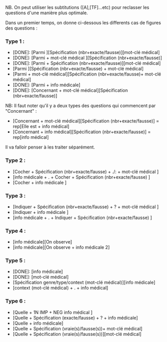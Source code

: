 NB. On peut utiliser les subtitutions ([A],[TF]...etc) pour reclasser les questions d'une manière plus optimale. 

Dans un premier temps, on donne ci-dessous les differents cas de figures des questions : 

### Type 1 : 

- [DONE]:   [Parmi ][Spécification (nbr+exacte/fausse)][mot-clé médical]
- [DONE]:   [Parmi + mot-clé médical ][Spécification (nbr+exacte/fausse)]
- [DONE]:   [Parmi + Spécification (nbr+exacte/fausse)][mot-clé médical]
-   [Parmi ][Spécification (nbr+exacte/fausse) + mot-clé médical]
-   [Parmi + mot-clé médical][Spécification (nbr+exacte/fausse)+ mot-clé médical]
- [DONE]:   [Parmi + info médicale]
- [DONE]:   [Concernant + mot-clé médical][Spécification (nbr+exacte/fausse)]

NB: Il faut noter qu'il y a deux types des questions qui commencent par "Concernant" : 
- [Concernant + mot-clé médical][Spécification (nbr+exacte/fausse)] = rep[Elle est + info médical]
- [Concernant + info médical][Spécification (nbr+exacte/fausse)] = rep[info médical]

Il va falloir penser à les traiter séparément.

### Type 2 : 

- [Cocher + Spécification (nbr+exacte/fausse) + ./: + mot-clé médical ]
- [info médicale + . + Cocher + Spécification (nbr+exacte/fausse) ]
- [Cocher + info médicale ]

### Type 3 : 

- [Indiquer + Spécification (nbr+exacte/fausse) + ? + mot-clé médical ]
- [Indiquer + info médicale ]
- [info médicale + . + Indiquer + Spécification (nbr+exacte/fausse) ]

### Type 4 : 

- [info médicale][On observe]
- [info médicale][On observe + info médicale 2]

### Type 5 : 

- [DONE]: [info médicale]
- [DONE]: [mot-clé médical]
- [Spécification genre/type/context (mot-clé médical)][info médicale]
- [context (mot-clé médical) + . + info médical]

### Type 6 : 

- [Quelle + 1N IMP + NEG info médical ]
- [Quelle + Spécification (exacte/fausse) + ? + info médicale]
- [Quelle + info médicale]
- [Quelle + Spécification (vraie(s)/fausse(s))+ mot-clé médical]
- [Quelle + Spécification (vraie(s)/fausse(s))][mot-clé médical]